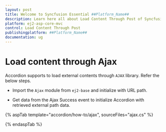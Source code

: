 ```yaml
---
layout: post
title: Welcome to Syncfusion Essential ##Platform_Name##
description: Learn here all about Load Content Through Post of Syncfusion Essential ##Platform_Name## widgets based on HTML5 and jQuery.
platform: ej2-asp-core-mvc
control: Load Content Through Post
publishingplatform: ##Platform_Name##
documentation: ug
---
```



# Load content through Ajax

Accordion supports to load external contents through `AJAX` library. Refer the below steps.

* Import the `Ajax` module from `ej2-base` and initialize with URL path.

* Get data from the Ajax Success event to initialize Accordion with retrieved external path data.

{% aspTab template="accordion/how-to/ajax", sourceFiles="ajax.cs" %}

{% endaspTab %}